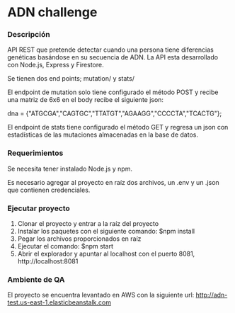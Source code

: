 # ADN challenge
### Descripción

API REST que pretende detectar cuando una persona tiene diferencias genéticas basándose en su secuencia de ADN.
La API esta desarrollado con Node.js, Express y Firestore.

Se tienen dos end points; mutation/ y stats/

El endpoint de mutation solo tiene configurado el método POST y recibe una matriz de 6x6 en el body recibe el siguiente json:

dna = {"ATGCGA","CAGTGC","TTATGT","AGAAGG","CCCCTA","TCACTG"};

El endpoint de stats tiene configurado el método GET y regresa un json con estadísticas de las mutaciones almacenadas en la base de datos.

### Requerimientos
Se necesita tener instalado Node.js y npm.

Es necesario agregar al proyecto en raíz dos archivos, un .env y un .json que contienen credenciales.

### Ejecutar proyecto
1. Clonar el proyecto y entrar a la raíz del proyecto
2. Instalar los paquetes con el siguiente comando: $npm install
3. Pegar los archivos proporcionados en raíz
4. Ejecutar el comando: $npm start
5. Abrir el explorador y apuntar al localhost con el puerto 8081, http://localhost:8081

### Ambiente de QA
El proyecto se encuentra levantado en AWS con la siguiente url: http://adn-test.us-east-1.elasticbeanstalk.com
